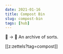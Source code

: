 ```yaml
---
date: 2021-01-16
title: Compost Bin
slug: compost-bin
tags: [hub]
---
```

🌹 → 🥀 An archive of sorts.

[[z:zettels?tag=compost]]